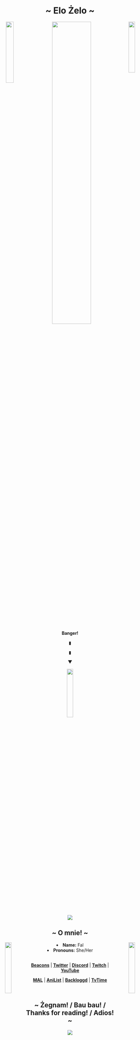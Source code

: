 <body>
  <center>
    <h1 align="center">~ Elo Żelo ~</h1>
<p align="center">
  <img src="https://i.giphy.com/apxqYyfBqaYKOyGekB.webp"width="50%">  <img src="https://media1.tenor.com/m/eKFrAu0IU44AAAAC/lumity-lumity-kiss.gif"width="20.5%"align="right"><img src="https://media1.tenor.com/m/eVHVFcHe73IAAAAC/bridget-bridget-guilty-gear.gif"width="22.5%"align="left"> 
</p>
<div align="center">
    <b><p>Banger!</p></b>
  <p>▮</p>
  <p>▮</p>
  <p>▼</p></p>
 <p><a href="https://www.youtube.com/watch?v=P7W2LaLAat8&pp=ygUUdGhlIG93bCBob3VzZSBlbmRpbmc%3D"><img src="https://media2.giphy.com/media/v1.Y2lkPTc5MGI3NjExYzB5aWNlZWp5dHRubGloMzU0N3ltdjdpN2xpMzJoODNiZjZyN2t1dCZlcD12MV9pbnRlcm5hbF9naWZfYnlfaWQmY3Q9Zw/QN0nPa79SxYVHbtVXQ/giphy.gif"width="20%"></a></p>

 <img src="https://lanyard.kyrie25.me/api/455761163381243936?showBanner=animated&animationDuration=6s&waveColor=6b4afa&gradient=5bcffa-f5abb9-ffffff-f5abb9-5bcffa"/>

<h2 align="center">~ O mnie! ~</h2>
  <img src="https://media3.giphy.com/media/v1.Y2lkPTc5MGI3NjExMm03eWowaWsyMzZxZ2JuMHp0ODVoeDZkbG04Y3ZrOGtrM2I4cDV1NiZlcD12MV9pbnRlcm5hbF9naWZfYnlfaWQmY3Q9Zw/grE5LYjlcLC0CunHRh/giphy.gif"width="20.5%"align="left">  <img src="https://media3.giphy.com/media/v1.Y2lkPTc5MGI3NjExMm03eWowaWsyMzZxZ2JuMHp0ODVoeDZkbG04Y3ZrOGtrM2I4cDV1NiZlcD12MV9pbnRlcm5hbF9naWZfYnlfaWQmY3Q9Zw/grE5LYjlcLC0CunHRh/giphy.gif"width="20.5%"align="right">
<div align="center">
<li><b>Name:</b> Fal</li>
<li><b>Pronouns:</b> She/Her</li>
    <br></div>
    <p align="center">
      
  <strong><a href="https://beacons.ai/falafeltoja">Beacons</a></strong> |
  <strong><a href="https://x.com/FalafelToJa">Twitter</a></strong> |
  <strong><a href="https://discord.gg/nYXzaUS">Discord</a></strong> |
  <strong><a href="https://www.twitch.tv/falafeltoja/about">Twitch</a></strong> |
  <strong><a href="https://www.youtube.com/channel/UCQ7OZ6LJIpcSxU7e4oWIm9Q">YouTube</a></strong>
</p>
    <p align="center">
  <strong><a href="https://myanimelist.net/profile/FalafelToJa">MAL</a></strong> |
  <strong><a href="https://anilist.co/user/FalafelToJa/">AniList</a></strong> |
  <strong><a href="https://www.backloggd.com/u/FalafelToJa/">Backloggd</a></strong> |
  <strong><a href="https://app.tvtime.com/user/72177535?referrer_id=72177535">TvTime</a></strong>
</p>
<br></div>

<h2 align="center">~ Żegnam! / Bau bau! / Thanks for reading! / Adios! ~</h2>
<div align="center">
<img src="https://media2.giphy.com/media/v1.Y2lkPTc5MGI3NjExYmo0d3liajZzNG8zZnlleHdneXprcGgxaTExd3VhaHN3NGNkcnp3OCZlcD12MV9pbnRlcm5hbF9naWZfYnlfaWQmY3Q9Zw/So9oVbGQXoI6BRxI0H/giphy.webp">


